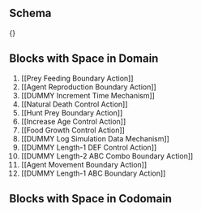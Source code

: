 ## Schema

{}

## Blocks with Space in Domain
1. [[Prey Feeding Boundary Action]]
2. [[Agent Reproduction Boundary Action]]
3. [[DUMMY Increment Time Mechanism]]
4. [[Natural Death Control Action]]
5. [[Hunt Prey Boundary Action]]
6. [[Increase Age Control Action]]
7. [[Food Growth Control Action]]
8. [[DUMMY Log Simulation Data Mechanism]]
9. [[DUMMY Length-1 DEF Control Action]]
10. [[DUMMY Length-2 ABC Combo Boundary Action]]
11. [[Agent Movement Boundary Action]]
12. [[DUMMY Length-1 ABC Boundary Action]]

## Blocks with Space in Codomain

